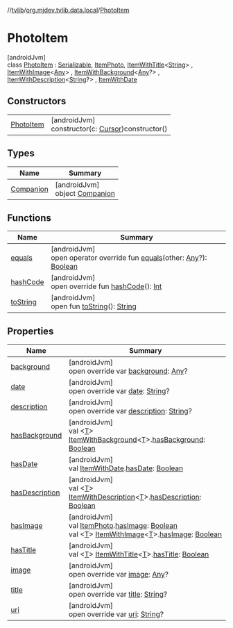 //[tvlib](../../../index.md)/[org.mjdev.tvlib.data.local](../index.md)/[PhotoItem](index.md)

# PhotoItem

[androidJvm]\
class [PhotoItem](index.md) : [Serializable](https://developer.android.com/reference/kotlin/java/io/Serializable.html), [ItemPhoto](../../org.mjdev.tvlib.interfaces/-item-photo/index.md), [ItemWithTitle](../../org.mjdev.tvlib.interfaces/-item-with-title/index.md)&lt;[String](https://kotlinlang.org/api/latest/jvm/stdlib/kotlin/-string/index.html)&gt; , [ItemWithImage](../../org.mjdev.tvlib.interfaces/-item-with-image/index.md)&lt;[Any](https://kotlinlang.org/api/latest/jvm/stdlib/kotlin/-any/index.html)&gt; , [ItemWithBackground](../../org.mjdev.tvlib.interfaces/-item-with-background/index.md)&lt;[Any](https://kotlinlang.org/api/latest/jvm/stdlib/kotlin/-any/index.html)?&gt; , [ItemWithDescription](../../org.mjdev.tvlib.interfaces/-item-with-description/index.md)&lt;[String](https://kotlinlang.org/api/latest/jvm/stdlib/kotlin/-string/index.html)?&gt; , [ItemWithDate](../../org.mjdev.tvlib.interfaces/-item-with-date/index.md)

## Constructors

| | |
|---|---|
| [PhotoItem](-photo-item.md) | [androidJvm]<br>constructor(c: [Cursor](https://developer.android.com/reference/kotlin/android/database/Cursor.html))constructor() |

## Types

| Name | Summary |
|---|---|
| [Companion](-companion/index.md) | [androidJvm]<br>object [Companion](-companion/index.md) |

## Functions

| Name | Summary |
|---|---|
| [equals](equals.md) | [androidJvm]<br>open operator override fun [equals](equals.md)(other: [Any](https://kotlinlang.org/api/latest/jvm/stdlib/kotlin/-any/index.html)?): [Boolean](https://kotlinlang.org/api/latest/jvm/stdlib/kotlin/-boolean/index.html) |
| [hashCode](hash-code.md) | [androidJvm]<br>open override fun [hashCode](hash-code.md)(): [Int](https://kotlinlang.org/api/latest/jvm/stdlib/kotlin/-int/index.html) |
| [toString](../../org.mjdev.tvlib.webscrapper.select/-element-not-found-exception/index.md#1616463040%2FFunctions%2F-1596939238) | [androidJvm]<br>open fun [toString](../../org.mjdev.tvlib.webscrapper.select/-element-not-found-exception/index.md#1616463040%2FFunctions%2F-1596939238)(): [String](https://kotlinlang.org/api/latest/jvm/stdlib/kotlin/-string/index.html) |

## Properties

| Name | Summary |
|---|---|
| [background](background.md) | [androidJvm]<br>open override var [background](background.md): [Any](https://kotlinlang.org/api/latest/jvm/stdlib/kotlin/-any/index.html)? |
| [date](date.md) | [androidJvm]<br>open override var [date](date.md): [String](https://kotlinlang.org/api/latest/jvm/stdlib/kotlin/-string/index.html)? |
| [description](description.md) | [androidJvm]<br>open override var [description](description.md): [String](https://kotlinlang.org/api/latest/jvm/stdlib/kotlin/-string/index.html)? |
| [hasBackground](../../org.mjdev.tvlib.interfaces/-item-with-background/-companion/has-background.md) | [androidJvm]<br>val &lt;[T](../../org.mjdev.tvlib.interfaces/-item-with-background/-companion/has-background.md)&gt; [ItemWithBackground](../../org.mjdev.tvlib.interfaces/-item-with-background/index.md)&lt;[T](../../org.mjdev.tvlib.interfaces/-item-with-background/-companion/has-background.md)&gt;.[hasBackground](../../org.mjdev.tvlib.interfaces/-item-with-background/-companion/has-background.md): [Boolean](https://kotlinlang.org/api/latest/jvm/stdlib/kotlin/-boolean/index.html) |
| [hasDate](../../org.mjdev.tvlib.interfaces/-item-with-date/-companion/has-date.md) | [androidJvm]<br>val [ItemWithDate](../../org.mjdev.tvlib.interfaces/-item-with-date/index.md).[hasDate](../../org.mjdev.tvlib.interfaces/-item-with-date/-companion/has-date.md): [Boolean](https://kotlinlang.org/api/latest/jvm/stdlib/kotlin/-boolean/index.html) |
| [hasDescription](../../org.mjdev.tvlib.interfaces/-item-with-description/-companion/has-description.md) | [androidJvm]<br>val &lt;[T](../../org.mjdev.tvlib.interfaces/-item-with-description/-companion/has-description.md)&gt; [ItemWithDescription](../../org.mjdev.tvlib.interfaces/-item-with-description/index.md)&lt;[T](../../org.mjdev.tvlib.interfaces/-item-with-description/-companion/has-description.md)&gt;.[hasDescription](../../org.mjdev.tvlib.interfaces/-item-with-description/-companion/has-description.md): [Boolean](https://kotlinlang.org/api/latest/jvm/stdlib/kotlin/-boolean/index.html) |
| [hasImage](../../org.mjdev.tvlib.interfaces/-item-photo/-companion/has-image.md) | [androidJvm]<br>val [ItemPhoto](../../org.mjdev.tvlib.interfaces/-item-photo/index.md).[hasImage](../../org.mjdev.tvlib.interfaces/-item-photo/-companion/has-image.md): [Boolean](https://kotlinlang.org/api/latest/jvm/stdlib/kotlin/-boolean/index.html)<br>val &lt;[T](../../org.mjdev.tvlib.interfaces/-item-with-image/-companion/has-image.md)&gt; [ItemWithImage](../../org.mjdev.tvlib.interfaces/-item-with-image/index.md)&lt;[T](../../org.mjdev.tvlib.interfaces/-item-with-image/-companion/has-image.md)&gt;.[hasImage](../../org.mjdev.tvlib.interfaces/-item-with-image/-companion/has-image.md): [Boolean](https://kotlinlang.org/api/latest/jvm/stdlib/kotlin/-boolean/index.html) |
| [hasTitle](../../org.mjdev.tvlib.interfaces/-item-with-title/-companion/has-title.md) | [androidJvm]<br>val &lt;[T](../../org.mjdev.tvlib.interfaces/-item-with-title/-companion/has-title.md)&gt; [ItemWithTitle](../../org.mjdev.tvlib.interfaces/-item-with-title/index.md)&lt;[T](../../org.mjdev.tvlib.interfaces/-item-with-title/-companion/has-title.md)&gt;.[hasTitle](../../org.mjdev.tvlib.interfaces/-item-with-title/-companion/has-title.md): [Boolean](https://kotlinlang.org/api/latest/jvm/stdlib/kotlin/-boolean/index.html) |
| [image](image.md) | [androidJvm]<br>open override var [image](image.md): [Any](https://kotlinlang.org/api/latest/jvm/stdlib/kotlin/-any/index.html)? |
| [title](title.md) | [androidJvm]<br>open override var [title](title.md): [String](https://kotlinlang.org/api/latest/jvm/stdlib/kotlin/-string/index.html)? |
| [uri](uri.md) | [androidJvm]<br>open override var [uri](uri.md): [String](https://kotlinlang.org/api/latest/jvm/stdlib/kotlin/-string/index.html)? |

